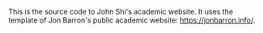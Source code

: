 This is the source code to John Shi's academic website. It uses the template of Jon Barron's public academic website: https://jonbarron.info/.
